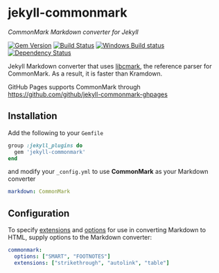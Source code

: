 # jekyll-commonmark

*CommonMark Markdown converter for Jekyll*

[![Gem Version](https://img.shields.io/gem/v/jekyll-commonmark.svg)](https://rubygems.org/gems/jekyll-commonmark)
[![Build Status](https://img.shields.io/travis/jekyll/jekyll-commonmark/master.svg)](https://travis-ci.org/jekyll/jekyll-commonmark)
[![Windows Build status](https://img.shields.io/appveyor/ci/pathawks/jekyll-commonmark/master.svg?label=Windows%20build)](https://ci.appveyor.com/project/pathawks/jekyll-commonmark)
[![Dependency Status](https://img.shields.io/gemnasium/pathawks/jekyll-commonmark.svg)](https://gemnasium.com/pathawks/jekyll-commonmark)

Jekyll Markdown converter that uses [libcmark](https://github.com/jgm/CommonMark), the reference parser for CommonMark. 
As a result, it is faster than Kramdown.

GitHub Pages supports CommonMark through https://github.com/github/jekyll-commonmark-ghpages

## Installation

Add the following to your `Gemfile`

```ruby
group :jekyll_plugins do
  gem 'jekyll-commonmark'
end
```

and modify your `_config.yml` to use **CommonMark** as your Markdown converter

```yaml
markdown: CommonMark
```

## Configuration

To specify [extensions](https://github.com/gjtorikian/commonmarker#extensions) and [options](https://github.com/gjtorikian/commonmarker#options) for use in converting Markdown to HTML, supply options to the Markdown converter:

```yaml
commonmark:
  options: ["SMART", "FOOTNOTES"]
  extensions: ["strikethrough", "autolink", "table"]
 ```
 
